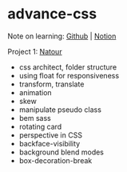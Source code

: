 # advance-css
Note on learning: [Github](https://github.com/truongnmt/notes/blob/master/advance-css-sass/Advance-CSS-and-SASS-e39a3777-2194-4a2f-8f1b-8d146a2e84f0.md) | [Notion](https://www.notion.so/stronglong/Advance-CSS-and-SASS-e39a377721944a2f8f1b8d146a2e84f0)

Project 1: [Natour](https://truongnmt.github.io/advance-css/Natours/index.html)
- css architect, folder structure
- using float for responsiveness
- transform, translate
- animation
- skew
- manipulate pseudo class
- bem sass
- rotating card
- perspective in CSS
- backface-visibility
- background blend modes
- box-decoration-break
